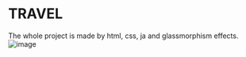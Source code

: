 # TRAVEL

The  whole project is made by html, css, ja and glassmorphism effects.
![image](https://user-images.githubusercontent.com/93088175/159212025-ae64ebdd-eb4d-4937-9773-62e42c1ec4e5.png)


